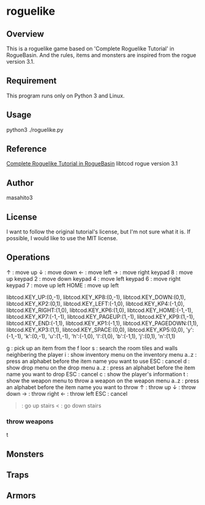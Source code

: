 # roguelike

## Overview

This is a roguelike game based on 'Complete Roguelike Tutorial' in RogueBasin.
And the rules, items and monsters are inspired from the rogue version 3.1. 

## Requirement

This program runs only on Python 3 and Linux.

## Usage

python3 ./roguelike.py

## Reference

[Complete Roguelike Tutorial in RogueBasin](https://www.roguebasin.com/index.php/Complete_Roguelike_Tutorial,_using_python%2Blibtcod)
libtcod
rogue version 3.1

## Author

masahito3

## License

I want to follow the original tutorial's license, but I'm not sure what it is.
If possible, I would like to use the MIT license.

## Operations

↑ : move up
↓ : move down
← : move left
→ : move right
keypad 8 : move up
keypad 2 : move down
keypad 4 : move left
keypad 6 : move right
keypad 7 : move up left
HOME     : move up left


libtcod.KEY_UP:(0,-1),
libtcod.KEY_KP8:(0,-1),
libtcod.KEY_DOWN:(0,1),
libtcod.KEY_KP2:(0,1),
libtcod.KEY_LEFT:(-1,0),
libtcod.KEY_KP4:(-1,0),
libtcod.KEY_RIGHT:(1,0),
libtcod.KEY_KP6:(1,0),
libtcod.KEY_HOME:(-1,-1),
libtcod.KEY_KP7:(-1,-1),
libtcod.KEY_PAGEUP:(1,-1),
libtcod.KEY_KP9:(1,-1),
libtcod.KEY_END:(-1,1),
libtcod.KEY_KP1:(-1,1),
libtcod.KEY_PAGEDOWN:(1,1),
libtcod.KEY_KP3:(1,1),
libtcod.KEY_SPACE:(0,0),
libtcod.KEY_KP5:(0,0),
'y':(-1,-1),
'k':(0,-1),
'u':(1,-1),
'h':(-1,0),
'l':(1,0),
'b':(-1,1),
'j':(0,1),
'n':(1,1)



g : pick up an item from the f
loor
s : search the room tiles and walls neighbering the player
i : show inventory menu
  on the inventory menu
  a..z : press an alphabet before the item name you want to use
  ESC : cancel
d : show drop menu 
  on the drop menu
  a..z : press an alphabet before the item name you want to drop
  ESC : cancel
c : show the player's information
t : show the weapon menu to throw a weapon
  on the weapon menu
  a..z : press an alphabet before the item name you want to throw
  ↑ : throw up
  ↓ : throw down
  → : throw right
  ← : throw left
  ESC : cancel
> : go up stairs
< : go down stairs


### throw weapons
t




## Monsters



## Traps



## Armors



